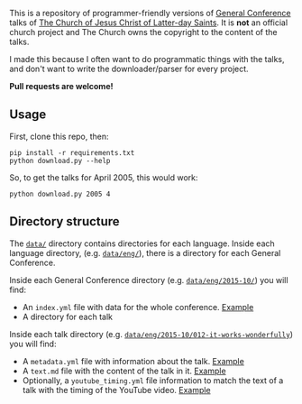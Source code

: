 This is a repository of programmer-friendly versions of [General Conference](https://www.lds.org/general-conference) talks of [The Church of Jesus Christ of Latter-day Saints](https://www.lds.org/).  It is **not** an official church project and The Church owns the copyright to the content of the talks.

I made this because I often want to do programmatic things with the talks, and don't want to write the downloader/parser for every project.

**Pull requests are welcome!**

## Usage ##

First, clone this repo, then:

    pip install -r requirements.txt
    python download.py --help

So, to get the talks for April 2005, this would work:

    python download.py 2005 4

## Directory structure

The [`data/`](data/) directory contains directories for each language.  Inside each language directory, (e.g. [`data/eng/`](data/eng/)), there is a directory for each General Conference.

Inside each General Conference directory (e.g. [`data/eng/2015-10/`](data/eng/2015-10/)) you will find:

- An `index.yml` file with data for the whole conference. [Example](data/eng/2015-10/index.yml)
- A directory for each talk

Inside each talk directory (e.g. [`data/eng/2015-10/012-it-works-wonderfully`](data/eng/2015-10/012-it-works-wonderfully/)) you will find:

- A `metadata.yml` file with information about the talk.  [Example](data/eng/2015-10/012-it-works-wonderfully/metadata.yml)
- A `text.md` file with the content of the talk in it. [Example](data/eng/2015-10/012-it-works-wonderfully/text.md)
- Optionally, a `youtube_timing.yml` file information to match the text of a talk with the timing of the YouTube video.  [Example](data/eng/2015-10/012-it-works-wonderfully/youtube_timing.yml)